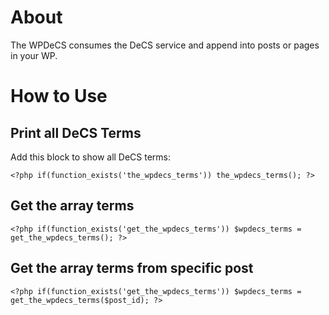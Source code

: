 # About
The WPDeCS consumes the DeCS service and append into posts or pages in your WP.

# How to Use
## Print all DeCS Terms

Add this block to show all DeCS terms:
```
<?php if(function_exists('the_wpdecs_terms')) the_wpdecs_terms(); ?>
```

## Get the array terms
```
<?php if(function_exists('get_the_wpdecs_terms')) $wpdecs_terms = get_the_wpdecs_terms(); ?>
```

## Get the array terms from specific post
```
<?php if(function_exists('get_the_wpdecs_terms')) $wpdecs_terms = get_the_wpdecs_terms($post_id); ?>
```



